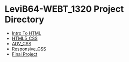 # LeviB64-WEBT_1320 Project Directory
<ul>
    <li><a href="Intro_To_HTML/index.html">Intro To HTML</a></li>
    <li><a href="HTML5_CSS/index.html">HTML5_CSS</a></li>
    <li><a href="ADV_CSS/index.html">ADV_CSS</a></li>
    <li><a href="Responsive_CSS/index.html">Responsive_CSS</a></li>
    <li><a href="Warframe_Final/index.html">Final Project</a></li>
</ul>